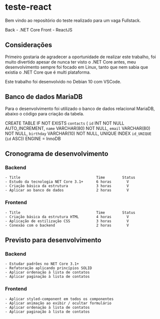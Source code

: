 # teste-react
  Bem vindo ao repositório do teste realizado para um vaga Fullstack.

  Back - .NET Core
  Front - ReactJS

## Considerações
  Primeiro gostaria de agradecer a oportunidade de realizar este trabalho, foi muito divertido
  apesar de nunca ter visto o .NET Core antes, meu desenvolvimento sempre foi focado em Linux, 
  tanto que nem sabia que existia o .NET Core que é multi plataforma.

  Este trabalho foi desenvolvido no Debian 10 com VSCode.

## Banco de dados MariaDB
  Para o desenvolvimento foi utilizado o banco de dados relacional MariaDB, abaixo o código para criação 
  da tabela.

  CREATE TABLE IF NOT EXISTS `contacts` (
    `id` INT NOT NULL AUTO_INCREMENT,
    `name` VARCHAR(80) NOT NULL,
    `email` VARCHAR(80) NOT NULL,
    `birthday` VARCHAR(10) NOT NULL,
    UNIQUE INDEX `id_UNIQUE` (`id` ASC))
  ENGINE = InnoDB


## Cronograma de desenvolvimento

  ### Backend
    - Title                                   Time        Status
    - Estudo da tecnologia NET Core 3.1+      6 horas       V
    - Criação básica da estrutura             3 horas       V
    - Aplicar ao banco de dados               2 horas       V


  ### Frontend
    - Title                                   Time        Status
    - Criação básica da estrutura HTML        4 horas       V
    - Aplicação de estilização CSS            3 horas       V
    - Conexão com o backend                   2 horas       V


## Previsto para desenvolvimento

  ### Backend
    - Estudar padrões no NET Core 3.1+
    - Refatoração aplicando princípios SOLID
    - Aplicar ordenação à lista de contatos
    - Aplicar paginação à lista de contatos

  ### Frontend
    - Aplicar styled-component em todos os componentes
    - Aplicar animação ao exibir / ocultar formulário
    - Aplicar ordenação à lista de contatos
    - Aplicar paginação à lista de contatos

  
